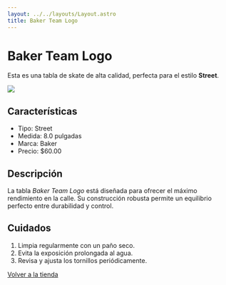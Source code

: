 ```yaml
---
layout: ../../layouts/Layout.astro
title: Baker Team Logo
---
```


<div class="markdown">
  
  # Baker Team Logo

  Esta es una tabla de skate de alta calidad, perfecta para el estilo **Street**.

  ![](/images/baker.webp)

  ## Características

  - Tipo: Street
  - Medida: 8.0 pulgadas
  - Marca: Baker
  - Precio: $60.00

  ## Descripción

  La tabla *Baker Team Logo* está diseñada para ofrecer el máximo rendimiento en la calle. Su construcción robusta permite un equilibrio perfecto entre durabilidad y control.

  ## Cuidados

  1. Limpia regularmente con un paño seco.
  2. Evita la exposición prolongada al agua.
  3. Revisa y ajusta los tornillos periódicamente.

  <a href="/tienda" class="back-button">Volver a la tienda</a>
</div>
